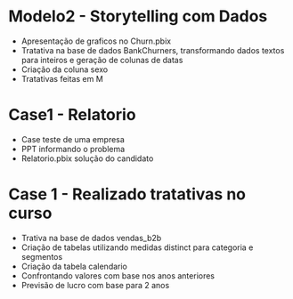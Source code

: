 # Modelo2 - Storytelling com Dados

  *  Apresentação de graficos no Churn.pbix
  *  Tratativa na base de dados BankChurners, transformando dados textos para inteiros e geração de colunas de datas
  *  Criação da coluna sexo
  *  Tratativas feitas em M
 

# Case1 - Relatorio

  * Case teste de uma empresa 
  * PPT informando o problema 
  * Relatorio.pbix solução do candidato

# Case 1 - Realizado tratativas no curso

  * Trativa na base de dados vendas_b2b
  * Criação de tabelas utilizando medidas distinct para categoria e segmentos
  * Criação da tabela calendario 
  * Confrontando valores com base nos anos anteriores
  * Previsão de lucro com base para 2 anos
  
